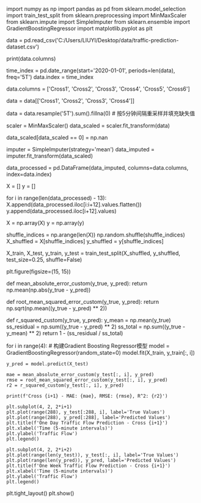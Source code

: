 import numpy as np
import pandas as pd
from sklearn.model_selection import train_test_split
from sklearn.preprocessing import MinMaxScaler
from sklearn.impute import SimpleImputer
from sklearn.ensemble import GradientBoostingRegressor
import matplotlib.pyplot as plt

data = pd.read_csv('C:/Users/LIUYI/Desktop/data/traffic-prediction-dataset.csv')

print(data.columns)

time_index = pd.date_range(start='2020-01-01', periods=len(data), freq='5T')
data.index = time_index

data.columns = ['Cross1', 'Cross2', 'Cross3', 'Cross4', 'Cross5', 'Cross6']

data = data[['Cross1', 'Cross2', 'Cross3', 'Cross4']]

data = data.resample('5T').sum().fillna(0)  # 按5分钟间隔重采样并填充缺失值

scaler = MinMaxScaler()
data_scaled = scaler.fit_transform(data)

data_scaled[data_scaled == 0] = np.nan

imputer = SimpleImputer(strategy='mean')
data_imputed = imputer.fit_transform(data_scaled)

data_processed = pd.DataFrame(data_imputed, columns=data.columns, index=data.index)

X = []
y = []

for i in range(len(data_processed) - 13):
    X.append(data_processed.iloc[i:i+12].values.flatten())
    y.append(data_processed.iloc[i+12].values)

X = np.array(X)
y = np.array(y)

shuffle_indices = np.arange(len(X))
np.random.shuffle(shuffle_indices)
X_shuffled = X[shuffle_indices]
y_shuffled = y[shuffle_indices]

X_train, X_test, y_train, y_test = train_test_split(X_shuffled, y_shuffled, test_size=0.25, shuffle=False)

plt.figure(figsize=(15, 15))

def mean_absolute_error_custom(y_true, y_pred):
    return np.mean(np.abs(y_true - y_pred))

def root_mean_squared_error_custom(y_true, y_pred):
    return np.sqrt(np.mean((y_true - y_pred) ** 2))

def r_squared_custom(y_true, y_pred):
    y_mean = np.mean(y_true)
    ss_residual = np.sum((y_true - y_pred) ** 2)
    ss_total = np.sum((y_true - y_mean) ** 2)
    return 1 - (ss_residual / ss_total)

for i in range(4):
    # 构建Gradient Boosting Regressor模型
    model = GradientBoostingRegressor(random_state=0)
    model.fit(X_train, y_train[:, i])

    y_pred = model.predict(X_test)
    
    mae = mean_absolute_error_custom(y_test[:, i], y_pred)
    rmse = root_mean_squared_error_custom(y_test[:, i], y_pred)
    r2 = r_squared_custom(y_test[:, i], y_pred)

    print(f'Cross {i+1} - MAE: {mae}, RMSE: {rmse}, R^2: {r2}')

    plt.subplot(4, 2, 2*i+1)
    plt.plot(range(288), y_test[:288, i], label='True Values')
    plt.plot(range(288), y_pred[:288], label='Predicted Values')
    plt.title(f'One Day Traffic Flow Prediction - Cross {i+1}')
    plt.xlabel('Time (5-minute intervals)')
    plt.ylabel('Traffic Flow')
    plt.legend()

    plt.subplot(4, 2, 2*i+2)
    plt.plot(range(len(y_test)), y_test[:, i], label='True Values')
    plt.plot(range(len(y_pred)), y_pred, label='Predicted Values')
    plt.title(f'One Week Traffic Flow Prediction - Cross {i+1}')
    plt.xlabel('Time (5-minute intervals)')
    plt.ylabel('Traffic Flow')
    plt.legend()

plt.tight_layout()
plt.show()

